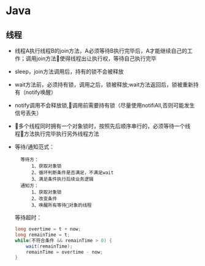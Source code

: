 # Java 
## 线程
- 线程A执行线程B的join方法，A必须等待B执行完毕后，A才能继续自己的工作；调用join方法使得线程出让执行权，等待自己执行完毕
- sleep，join方法调用后，持有的锁不会被释放
- wait方法前，必须持有锁，调用之后，锁被释放;wait方法返回后，锁被重新持有（notify唤醒）
- notify调用不会释放锁,调用前需要持有锁（尽量使用notifiAll,否则可能发生信号丢失）
- 多个线程同时拥有一个对象锁时，按照先后顺序串行的，必须等待一个线程方法执行完毕执行另外线程方法
- 等待/通知范式：
    
        等待方：
            1、获取对象锁
            2、循环判断条件是否满足，不满足wait
            3、满足条件执行后续业务逻辑
        通知方：
            1、获取对象锁
            2、改变条件
            3、唤醒所有等待对象的线程
    等待超时：
    ```Java
    long overtime = t + now;
    long remainTime = t;
    while(不符合条件 && remainTime > 0) {
        wait(remainTime);
        remainTime = overtime - now;
    }
    ```    

